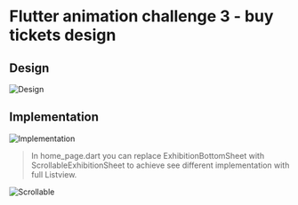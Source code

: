 # Flutter animation challenge 3 - buy tickets design

## Design
![Design](https://user-images.githubusercontent.com/16286046/56876328-e2647480-6a46-11e9-919e-460ca638d3b4.gif)

## Implementation
![Implementation](https://user-images.githubusercontent.com/16286046/58473033-e8ce3500-8147-11e9-831b-78f9cf86addb.gif)

> In home_page.dart you can replace ExhibitionBottomSheet with ScrollableExhibitionSheet to achieve see different implementation with full Listview.

![Scrollable](https://user-images.githubusercontent.com/16286046/72800351-7286c180-3c47-11ea-8a3e-a2e24c9208c7.gif)
